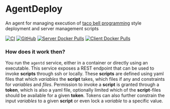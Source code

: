 # AgentDeploy

An agent for managing execution of [taco bell programming](http://widgetsandshit.com/teddziuba/2010/10/taco-bell-programming.html) style deployment and server management scripts

[![CI](https://github.com/rosenbjerg/AgentDeploy/actions/workflows/ci.yml/badge.svg)](https://github.com/rosenbjerg/AgentDeploy/actions/workflows/ci.yml)
[![GitHub](https://img.shields.io/github/license/rosenbjerg/AgentDeploy)](https://github.com/rosenbjerg/AgentDeploy/blob/main/LICENSE)
[![Server Docker Pulls](https://img.shields.io/docker/pulls/mrosenbjerg/agentd-server?label=server%20docker%20pulls)](https://hub.docker.com/r/mrosenbjerg/agentd-server)
[![Client Docker Pulls](https://img.shields.io/docker/pulls/mrosenbjerg/agentd-client?label=client%20docker%20pulls)](https://hub.docker.com/r/mrosenbjerg/agentd-client)



### How does it work then?
You run the `agentd` service, either in a container or directly using an executable. This service exposes a REST endpoint that can be used to invoke **scripts** through ssh or locally.
These **scripts** are defined using yaml files that which *variables* the **script** takes, which files if any and constraints for *variables* and *files*.
Permission to invoke a **script** is granted through a **token**, which is also a yaml file, optionally limited which of the **script**-files should be available for a given **token**.
Tokens can also further constrain the input *variables* to a given **script** or even lock a *variable* to a specific value.
